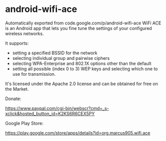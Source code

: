 # android-wifi-ace
Automatically exported from code.google.com/p/android-wifi-ace
WiFi ACE is an Android app that lets you fine tune the settings of your configured wireless networks.

It supports:
  * setting a specified BSSID for the network
  * selecting individual group and pairwise ciphers
  * selecting WPA-Enterprise and 802.1X options other than the default
  * setting all possible (index 0 to 3) WEP keys and selecting which one to use for transmission.

It's licensed under the Apache 2.0 license and can be obtained for free on the Market.

Donate:

https://www.paypal.com/cgi-bin/webscr?cmd=_s-xclick&hosted_button_id=K2KS6R6CEX5PY

Google Play Store:

https://play.google.com/store/apps/details?id=org.marcus905.wifi.ace
